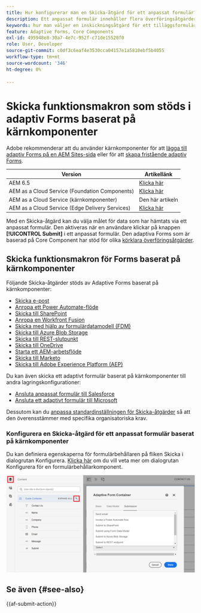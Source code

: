 ```yaml
---
title: Hur konfigurerar man en Skicka-åtgärd för ett anpassat formulär?
description: Ett anpassat formulär innehåller flera överföringsåtgärder. En Skicka-åtgärd definierar hur ett anpassat formulär ska bearbetas när det har skickats in. Du kan använda inbyggda Skicka-åtgärder eller skapa egna
keywords: hur man väljer en inskickningsåtgärd för ett tilläggsformulär, kopplar ett adaptivt formulär till SharePoint-listan, kopplar ett adaptivt formulär till SharePoint-dokumentbiblioteket, kopplar ett adaptivt formulär till formulärdatamodellen (FDM)
feature: Adaptive Forms, Core Components
exl-id: 495948e8-30a7-4e7c-952f-c71de15520f0
role: User, Developer
source-git-commit: c0df3c6eaf4e3530cca04157e1a5810ebf5b4055
workflow-type: tm+mt
source-wordcount: '346'
ht-degree: 0%

---
```



# Skicka funktionsmakron som stöds i adaptiv Forms baserat på kärnkomponenter

<span class="preview"> Adobe rekommenderar att du använder kärnkomponenter för att [lägga till adaptiv Forms på en AEM Sites-sida](/help/forms/create-or-add-an-adaptive-form-to-aem-sites-page.md) eller för att [skapa fristående adaptiv Forms](/help/forms/creating-adaptive-form-core-components.md). </span>


| Version | Artikellänk |
| -------- | ---------------------------- |
| AEM 6.5 | [Klicka här](https://experienceleague.adobe.com/docs/experience-manager-65/forms/adaptive-forms-basic-authoring/configuring-submit-actions.html) |
| AEM as a Cloud Service (Foundation Components) | [Klicka här](/help/forms/configuring-submit-actions.md) |
| AEM as a Cloud Service (kärnkomponenter) | Den här artikeln |
| AEM as a Cloud Service (Edge Delivery Services) | [Klicka här](/help/forms/configure-submit-action-eds-forms.md) |

Med en Skicka-åtgärd kan du välja målet för data som har hämtats via ett anpassat formulär. Den aktiveras när en användare klickar på knappen **[!UICONTROL Submit]** i ett anpassat formulär. Den adaptiva Forms som är baserad på Core Component har stöd för olika [körklara överföringsåtgärder](#submit-actions-supported-by-adaptive-forms-based-on-core-components).

<!--You can also configure different actions for an Adaptive Form submissions.

* **Redirect URL/Path** - This option allows user to configure a page for each form, to which the form users are redirected after submitting an Adaptive Form. 
* **Show Message** - This option allows users to add a message that is displayed when the Adaptive Form is successfully submitted. The predefined text is included in the dialog box and it can be modified by the user. -->

## Skicka funktionsmakron för Forms baserat på kärnkomponenter

Följande Skicka-åtgärder stöds av Adaptive Forms baserat på kärnkomponenter:

* [Skicka e-post](/help/forms/configure-submit-action-send-email.md)
* [Anropa ett Power Automate-flöde](/help/forms/forms-microsoft-power-automate-integration.md)
* [Skicka till SharePoint](/help/forms/configure-submit-action-sharepoint.md)
* [Anropa en Workfront Fusion](/help/forms/submit-adaptive-form-to-workfront-fusion.md)
* [Skicka med hjälp av formulärdatamodell (FDM)](/help/forms/using-form-data-model.md)
* [Skicka till Azure Blob Storage](/help/forms/configure-submit-action-azure-blob-storage.md)
* [Skicka till REST-slutpunkt](/help/forms/configure-submit-action-restpoint.md)
* [Skicka till OneDrive](/help/forms/configure-submit-action-onedrive.md)
* [Starta ett AEM-arbetsflöde](/help/forms/configure-submit-action-workflow.md)
* [Skicka till Marketo](/help/forms/submit-adaptive-form-to-marketo-engage.md)
* [Skicka till Adobe Experience Platform (AEP)](/help/forms/aem-forms-aep-connector.md)

Du kan även skicka ett adaptivt formulär baserat på kärnkomponenter till andra lagringskonfigurationer:

* [Ansluta anpassat formulär till Salesforce](/help/forms/aem-forms-salesforce-integration.md)
* [Ansluta ett adaptivt formulär till Microsoft](/help/forms/ms-dynamics-odata-configuration.md)

Dessutom kan du [anpassa standardinställningen för Skicka-åtgärder](/help/forms/custom-submit-action-for-adaptive-forms-based-on-core-components.md) så att den överensstämmer med specifika organisatoriska krav.


### Konfigurera en Skicka-åtgärd för ett anpassat formulär baserat på kärnkomponenter

<!--To define a Submit action for an Adaptive Form, use the Configure Dialog of an **Adaptive Form Container** component. The configure dialog of a **Adaptive Form Container** component includes:

* Basic Tab
* Form Data Model Tab
* Submission Tab
  ![AEM Forms Submit action](/help/forms/assets/aem-forms-submit-action.png)
  -->

Du kan definiera egenskaperna för formulärbehållaren på fliken Skicka i dialogrutan Konfigurera. [Klicka här](https://experienceleague.adobe.com/docs/experience-manager-core-components/using/adaptive-forms/adaptive-forms-components/form-container.html) om du vill veta mer om dialogrutan Konfigurera för en formulärbehållarkomponent.

![Klicka på skiftnyckelsikonen för att öppna dialogrutan Adaptiv formulärbehållare och konfigurera en sändningsåtgärd](/help/forms/assets/adaptive-forms-submit-message.png)

<!--To select and configure a Submit Action for your form:

1. Open the Content browser, and select the **[!UICONTROL Guide Container]** component of your Adaptive Form. 
1. Click the Guide Container properties ![Guide properties](/help/forms/assets/configure-icon.svg) icon. The Adaptive Form Container dialog box opens. 

1. Click the  **[!UICONTROL Submission]** tab. 

    ![Click the Wrench icon to open Adaptive Form Container dialog box to configure a submit action](/help/forms/assets/adaptive-forms-submit-message.png)

1. Select and configure a **[!UICONTROL Submit action]**, based on your requirements. -->

<!--
## Send Email {#send-email}

To send an email to one or more recipients upon successful submission of the form, you can use the **[!UICONTROL Send Email]** Submit Action. 

Refer to [configure the send email submit action for an Adaptive Form](/help/forms/configure-submit-action-send-email.md) to learn how to set up an Adaptive Form to send an email upon successful submission.
>[!NOTE]
>
>Send PDF via Email Submit Action is applicable only to Adaptive Forms that use XFA template as form model. 

>[!NOTE]
>
>Ensure that the [AEM_Installation_Directory]\crx-quickstart\temp\datamanager\ASM folder
>exists. The directory is required to temporarily store attachments. If the directory does not exist, create it.


>[!CAUTION]
>
>If you  [prefill](prepopulate-adaptive-form-fields.md) a form template,  a Form Data Model (FDM) or schema based Adaptive Form with XML or JSON data complaint to a schema (XML schema, JSON schema , form template, or form data model (FDM)) that is data does not contain &lt;afData&gt;, &lt;afBoundData&gt;, and &lt;/afUnboundData&gt; tags, then the data of unbounded fields (Unbounded fields are Adaptive Form fields without [bindref](prepopulate-adaptive-form-fields.md) property) of the Adaptive Form is lost. 

>[!CAUTION]
>
>If you [prefill](prepopulate-adaptive-form-fields.md) a form template, a Form Data Model (FDM) or schema based Adaptive Form with XML or JSON data complaint to a schema (XML schema, JSON schema, or form data model(FDM)) that does not contain &lt;afData&gt;, &lt;afBoundData&gt;, and &lt;/afUnboundData&gt; tags, then the data of unbounded fields (Unbounded fields are Adaptive Form fields without [bindref](prepopulate-adaptive-form-fields.md) property) of the Adaptive Form is lost.

## Submit to Microsoft&reg; SharePoint {#submit-to-sharedrive}

The **[!UICONTROL Submit to SharePoint]** Submit Action connects an Adaptive Form with a Microsoft&reg; SharePoint Storage. You can submit the form data files, attachments, or Document of Record to the connected Microsoft&reg; Sharepoint Storage. 

Integration of AEM Adaptive Form with Microsoft&reg; SharePoint enables the submission, retrieval, or storage of data, files, and other relevant information within the SharePoint storage. To learn how to configure submit to SharePoint submit action for an Adaptive Form, [click here](/help/forms/configure-submit-action-sharepoint.md). 

## Submit using Form Data Model (FDM) {#submit-using-form-data-model}

The **[!UICONTROL Submit using Form Data Model (FDM)]** Submit Action writes submitted Adaptive Form data for the specified data model object in a Form Data Model (FDM) to its data source. When configuring the Submit Action, you can choose a data model object whose submitted data you want to write back to its data source.

When a user submits a form based on a form data model (FDM), you can [configure the form to write the submitted data to the data sources associated with the data model object](/help/forms/using-form-data-model.md#write-submitted-adaptive-form-data-into-data-sources-write-af).

## Submit to REST endpoint {#submit-to-rest-endpoint}

The **[!UICONTROL Submit to REST Endpoint]** submit action sends the submitted data to a REST URL. This URL can be either an internal server (the server where the form is displayed) or an external server. The data of an Adaptive Form is submitted to a REST URL using the **[!UICONTROL Submit to REST endpoint]** Submit Action.

For a comprehensive guide on the detailed steps to post or submit data to a REST URL, refer to [configure submit to REST Endpoint submit action for Adaptive Forms](/help/forms/configure-submit-action-restpoint.md).

## Invoke an AEM Workflow {#invoke-an-aem-workflow}

The **[!UICONTROL Invoke an AEM Workflow]** Submit Action integrates an Adaptive Form with an [AEM Workflow](https://experienceleague.adobe.com/docs/experience-manager-65/developing/extending-aem/extending-workflows/workflows-models.html?lang=en#extending-aem). When a form is submitted, the selected workflow starts automatically. 

 [Integrate AEM Adaptive Form with AEM Workflow: Streamlining Business Processes](/help/forms/configure-submit-action-workflow.md) provides step-by-step instructions to seamlessly integrate AEM Workflow with Adaptive Forms, optimizing business processes and enhancing workflow automation.

## Submit to OneDrive {#submit-to-onedrive}

The **[!UICONTROL Submit to OneDrive]** Submit Action connects an Adaptive Form with a Microsoft&reg; OneDrive. You can submit the form data, files, attachments, or Document of Record to the connected Microsoft&reg; OneDrive Storage. 

AEM Forms Cloud Service with Microsoft&reg; OneDrive helps in optimize data submission. Explore the steps of [integrating OneDrive with AEM Forms](/help/forms/configure-submit-action-onedrive.md) for streamlined and secure storage.

## Submit to Azure Blob Storage {#submit-to-azure-blob-storage}

The **[!UICONTROL Submit to Azure Blob Storage]** Submit Action connects an Adaptive Form with a Microsoft&reg; Azure portal and allows you to submit various elements such as form data, files, attachments, or Document of Record to the associated Azure Storage containers.

AEM as a Cloud Service allows submitting data to Azure Storage from AEM Adaptive Forms. Learn how to [create and use Azure Blob Storage configuration in AEM Forms](/help/forms/configure-submit-action-azure-blob-storage.md) for efficient data storage. 

To set values of a configuration, [Generate OSGi Configurations using the AEM SDK](https://experienceleague.adobe.com/docs/experience-manager-cloud-service/implementing/deploying/configuring-osgi.html?lang=en#generating-osgi-configurations-using-the-aem-sdk-quickstart), and [deploy the configuration](https://experienceleague.adobe.com/docs/experience-manager-cloud-service/implementing/using-cloud-manager/deploy-code.html?lang=en#deployment-process) to your Cloud Service instance.

## Submit to Power Automate {#microsoft-power-automate}

You can configure an Adaptive Form to run a Microsoft&reg; Power Automate Cloud Flow on submission. The configured Adaptive Form sends captured data, attachments, and Document Of Record to Power Automate Cloud Flow for processing. It helps you build custom data capture experience while harnessing the power of Microsoft&reg; Power Automate to build business logics around captured data and automate customer workflows. 
Adaptive Forms editor provides the **Invoke a Microsoft&reg; Power Automate flow** submit action to send adaptive forms data, attachments, and Document Of Record to Power Automate Cloud Flow. To use the Submit action to send captured data to Microsoft&reg; Power Automate, [Connect your Forms as a Cloud Service instance with Microsoft&reg; Power Automate](forms-microsoft-power-automate-integration.md)  

After a successful configuration, use the [Invoke a Microsoft&reg; Power Automate flow](forms-microsoft-power-automate-integration.md#use-the-invoke-a-microsoft&reg;-power-automate-flow-submit-action-to-send-data-to-a-power-automate-flow-use-the-invoke-microsoft-power-automate-flow-submit-action) submit action to send data to a Power Automate Flow.  

## Submit to Workfront Fusion {#workfront-fusion}

You can configure an Adaptive Form to submit data to Workfront Fusion on submission. Workfront Fusion allows automation of processes so that user can concentrate on new tasks rather than repeating the same tasks again and again. It automates both simple and complex tasks, saving time and ensuring consistent process execution.

The Adaptive Forms editor provides the **Invoke a WorkFront Fusion Scenario** submit action to send Adaptive Forms data or attachments to a Workfront Fusion scenario. To use the submit action for sending captured data to a Workfront Fusion scenario, refer to [Submit an Adaptive Form to Adobe Workfront Fusion](/help/forms/submit-adaptive-form-to-workfront-fusion.md).

## Send PDF via Email {#send-pdf-via-email}

The **Send PDF via Email** Submit Action sends an email with a PDF containing form data, to one or more recipients on successful submission of the form.

>[!NOTE]
>
>This Submit Action is available for XFA-based Adaptive Forms and XSD-based adaption forms that have the Document of Record template. 
## Invoke a forms workflow {#invoke-a-forms-workflow}

The **Submit to Forms workflow** submit option sends a data xml and file attachments (if any) to an existing Adobe LiveCycle or [!DNL AEM Forms] on JEE process.

For information about how to configure the Submit to forms workflow Submit Action, see [Submitting and processing your form data using forms workflows](submit-form-data-livecycle-process.md). 
## Forms Portal Submit Action {#forms-portal-submit-action}

The **Forms Portal Submit Action** option makes form data available through an [!DNL AEM Forms] portal.

For more information about the Forms Portal and Submit Action, see [Drafts and submissions component](draft-submission-component.md). 

## Use synchronous or asynchronous submission {#use-synchronous-or-asynchronous-submission}

A Submit Action can use synchronous or asynchronous submission.

**Synchronous submission**: Traditionally, web forms are configured to submit synchronously. In a synchronous submission, when users submit a form, they are redirected to an acknowledgment page, a thank you page, or if there is submission failure, an error page. You can select the **[!UICONTROL Use asynchronous submission]** option to redirect the users to a webpage or show a message on submission.  

![Configure Submit Action](assets/thank-you-setting.png)

**Asynchronous submission**: Modern web experiences like single page applications are gaining popularity where the web page remains static while client-server interaction happens in the background. You can now provide this experience with Adaptive Forms by [configuring asynchronous submission](asynchronous-submissions-adaptive-forms.md).

## Server-Side Revalidation in Adaptive Form {#server-side-revalidation-in-adaptive-form}

Typically, in any online data capture system, developers place someJavaScript validations on client side to enforce a few business rules. But in modern browsers, end users have way to bypass those validations and manually do submissions using various techniques, Such as Web Browser DevTools Console. Such techniques are also valid for Adaptive Forms. A forms developer can create various validation logics, but technically, end users can bypass those validation logics and submit invalid data to the server. Invalid data would break the business rules that a form author has enforced.

The server-side revalidation feature provides the ability to run the validations that an Adaptive Forms author has provided while designing an Adaptive Form on the server. It prevents any possible compromise of data submissions and business rules violations represented in terms of form validations.

### What to validate on Server? {#what-to-validate-on-server-br}

All out of the box (OOTB) field validations of an Adaptive Form that are rerun at the server are:

* Required
* Validation Picture Clause
* Validation Expression

### Enabling Server-side Validation {#enabling-server-side-validation-br}

Use the **[!UICONTROL Revalidate on server]** under Adaptive Form Container in the sidebar to enable or disable server-side validation for the current form.

![Enabling Server-Side Validation](assets/revalidate-on-server.png)

Enabling Server-Side Validation

If end-user bypass those validations and submit the forms, the server again performs the validation. If the validation fails at server end, then the submit transaction is stopped. The user is presented with the original form again. The captured data and submitted data are presented to the user as an error.

>[!NOTE]
>
>Server-side validation validates the form model. You are recommended to create a separate client library for validations and not mix it with other things like HTML styling and DOM manipulation in the same client library.

## Error handling on Submit Action {#error-handling-on-submit-action}

As a part of AEM security and hardening guidelines, configure custom error pages such as 400.jsp, 404.jsp, and 500.jsp. These handlers are called, when on submitting a form 400, 404, or 500 errors appear. The handlers are also called when these error codes are triggered on the Publish node. You can also create JSP pages for other HTTP error codes.

When you prefill a form data model (FDM), or schema based Adaptive Form with XML or JSON data complaint to a schema that is data does not contain `<afData>`, `<afBoundData>`, and `</afUnboundData>` tags, then the data of unbounded fields of the Adaptive Form is lost. The schema can be an XML schema, JSON schema, or a Form Data Model (FDM). Unbounded fields are Adaptive Form fields without the `bindref` property.

<!-- For more information, see [Customizing Pages shown by the Error Handler](/help/sites-developing/customizing-errorhandler-pages.md). 
## See next

* [Create style or themes for your forms](using-themes-in-core-components.md)
* [Create an Adaptive Form (core components)](/help/forms/creating-adaptive-form-core-components.md)
* [Create a custom Submit Action for Adaptive Forms](/help/forms/custom-submit-action-form.md)

-->

## Se även {#see-also}

{{af-submit-action}}

